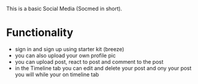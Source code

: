 <p>This is a basic Social Media (Socmed in short).</p>
<h1>Functionality</h1>
<ul>
    <li>sign in and sign up using starter kit (breeze)</li>
    <li>you can also upload your own profile pic</li>
    <li>you can upload post, react to post and comment to the post</li>
    <li>in the Timeline tab you can edit and delete your post and ony your post you will while your on timeline tab</li>
</ul>
